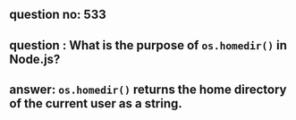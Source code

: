 
      
## question no: 533

## question : What is the purpose of `os.homedir()` in Node.js?

## answer: `os.homedir()` returns the home directory of the current user as a string.
      